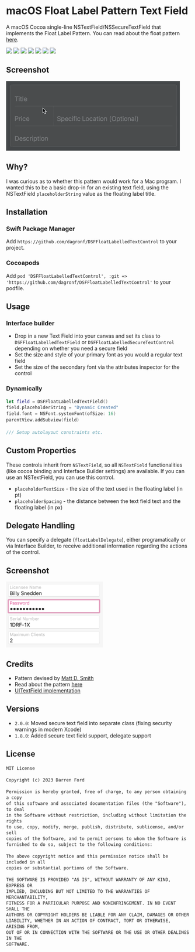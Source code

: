 # macOS Float Label Pattern Text Field

A macOS Cocoa single-line NSTextField/NSSecureTextField that implements the Float Label Pattern. 
You can read about the float pattern [here](http://mds.is/float-label-pattern/). 

![](https://img.shields.io/github/v/tag/dagronf/DSFFloatLabelledTextControl) ![](https://img.shields.io/badge/macOS-10.11+-red) ![](https://img.shields.io/badge/Swift-5.4-orange.svg) ![](https://img.shields.io/badge/ObjectiveC-2.0-purple.svg)
![](https://img.shields.io/badge/License-MIT-lightgrey) [![](https://img.shields.io/badge/pod-compatible-informational)](https://cocoapods.org) [![](https://img.shields.io/badge/spm-compatible-brightgreen.svg?style=flat)](https://swift.org/package-manager)

## Screenshot

![](https://github.com/dagronf/dagronf.github.io/raw/master/art/projects/DSFFloatingLabel/floating_label_text_field.gif)

## Why?

I was curious as to whether this pattern would work for a Mac program.  I wanted this to be a basic drop-in for an existing text field, using the NSTextField `placeholderString` value as the floating label title.

## Installation

### Swift Package Manager

Add `https://github.com/dagronf/DSFFloatLabelledTextControl` to your project.

### Cocoapods

Add `pod 'DSFFloatLabelledTextControl', :git => 'https://github.com/dagronf/DSFFloatLabelledTextControl'` to your podfile.

## Usage

### Interface builder

* Drop in a new Text Field into your canvas and set its class to `DSFFloatLabelledTextField` or
 `DSFFloatLabelledSecureTextControl` depending on whether you need a secure field
* Set the size and style of your primary font as you would a regular text field
* Set the size of the secondary font via the attributes inspector for the control

### Dynamically

```swift
let field = DSFFloatLabelledTextField()
field.placeholderString = "Dynamic Created"
field.font = NSFont.systemFont(ofSize: 16)
parentView.addSubview(field)
		
/// Setup autolayout constraints etc.
```

## Custom Properties

These controls inherit from `NSTextField`, so all `NSTextField` functionalities (like cocoa binding and Interface Builder settings) are available.  If you can use an NSTextField, you can use this control.

* `placeholderTextSize` - the size of the text used in the floating label (in pt)
* `placeholderSpacing` - the distance between the text field text and the floating label (in px)

## Delegate Handling

You can specify a delegate (`floatLabelDelegate`), either programatically or via Interface Builder, to receive additional information regarding the actions of the control.

## Screenshot

<img src="https://github.com/dagronf/dagronf.github.io/blob/master/art/projects/DSFFloatingLabel/light-mode-secure-field.png?raw=true" alt="drawing" width="265"/>

## Credits

* Pattern devised by [Matt D. Smith](http://mds.is/matt/)
* Read about the pattern [here](http://mds.is/float-label-pattern/)
* [UITextField implementation](https://github.com/jverdi/JVFloatLabeledTextField)

## Versions

* `2.0.0`: Moved secure text field into separate class (fixing security warnings in modern Xcode) 
* `1.8.0`: Added secure text field support, delegate support

## License

```
MIT License

Copyright (c) 2023 Darren Ford

Permission is hereby granted, free of charge, to any person obtaining a copy
of this software and associated documentation files (the "Software"), to deal
in the Software without restriction, including without limitation the rights
to use, copy, modify, merge, publish, distribute, sublicense, and/or sell
copies of the Software, and to permit persons to whom the Software is
furnished to do so, subject to the following conditions:

The above copyright notice and this permission notice shall be included in all
copies or substantial portions of the Software.

THE SOFTWARE IS PROVIDED "AS IS", WITHOUT WARRANTY OF ANY KIND, EXPRESS OR
IMPLIED, INCLUDING BUT NOT LIMITED TO THE WARRANTIES OF MERCHANTABILITY,
FITNESS FOR A PARTICULAR PURPOSE AND NONINFRINGEMENT. IN NO EVENT SHALL THE
AUTHORS OR COPYRIGHT HOLDERS BE LIABLE FOR ANY CLAIM, DAMAGES OR OTHER
LIABILITY, WHETHER IN AN ACTION OF CONTRACT, TORT OR OTHERWISE, ARISING FROM,
OUT OF OR IN CONNECTION WITH THE SOFTWARE OR THE USE OR OTHER DEALINGS IN THE
SOFTWARE.
```
